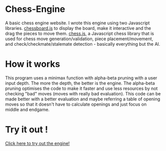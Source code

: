 # Chess-Engine
A basic chess engine website.
I wrote this engine using two Javascript libraries.
[chessboard.js](https://chessboardjs.com) to display the board, make it interactive and the drag the pieces to move them.
[chess.js](http://www.lib4dev.in/info/jhlywa/chess.js/98154), a Javascript chess library that is used for chess move generation/validation, piece placement/movement, and check/checkmate/stalemate detection - basically everything but the AI.

# How it works
This program uses a minimax function with alpha-beta pruning with a user input depth. The more the depth, the better is the engine. The alpha-beta pruning optimises the code to make it faster and use less resources by not checking "bad" moves (moves with really bad evaluation).
This code can be made better with a better evaluation and maybe referring a table of opening moves so that it doesn't have to calculate openings and just focus on middle and endgame.

# Try it out !
[Click here to try out the engine!](https://greatestchessengine.netlify.app/)

